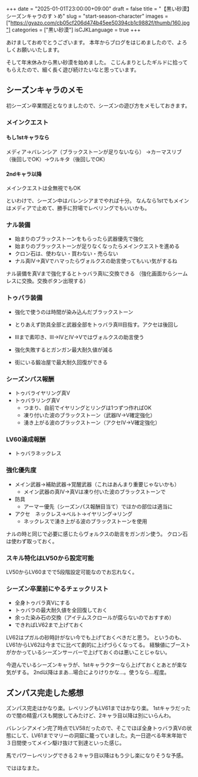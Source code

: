 +++
date = "2025-01-01T23:00:00+09:00"
draft = false
title = "【黒い砂漠】シーズンキャラのすゝめ"
slug = "start-season-character"
images = ["https://gyazo.com/cb05cf206d474b45ee50394cb1c9882f/thumb/160.jpg"]
categories = ["黒い砂漠"]
isCJKLanguage = true
+++

あけましておめでとうございます。
本年からブログをはじめましたので、よろしくお願いいたします。

そして年末休みから黒い砂漠を始めました。
こじんまりとしたギルドに拾ってもらえたので、細く長く遊び続けたいなと思っています。


## シーズンキャラのメモ

初シーズン卒業間近となりましたので、シーズンの遊び方をメモしておきます。


### メインクエスト
#### もし1stキャラなら
メディア→バレンシア（ブラックストーンが足りないなら）
→カーマスリブ（後回しでOK）→ウルキタ（後回しでOK）

#### 2ndキャラ以降
メインクエストは全無視でもOK

といわけで、シーズン中はバレンシアまでやれば十分。
なんなら1stでもメインはメディアで止めて、勝手に狩場でレベリングでもいいかも。



### ナル装備

- 始まりのブラックストーンをもらったら武器優先で強化
- 始まりのブラックストーンが足りなくなったらメインクエストを進める
- クロン石は、使わない・買わない・売らない
- ナル真IV→真Vでハマったらヴォルクスの助言使ってもいい気がするね

ナル装備を真Vまで強化するとトゥバラ真Iに交換できる
（強化画面からシームレスに交換。交換ボタン出現する）


### トゥバラ装備
- 強化で使うのは時間が染み込んだブラックストーン
- とりあえず防具全部と武器全部をトゥバラ真III目指す。アクセは後回し
- IIIまで素叩き、III→IVとIV→Vではヴォルクスの助言使う

- 強化失敗するとガンガン最大耐久値が減る
- 街にいる鍛冶屋で最大耐久回復ができる


### シーズンパス報酬
- トゥバライヤリング真V
- トゥバラリング真V
    - つまり、自前でイヤリングとリングは1つずつ作ればOK
    - 凍り付いた波のブラックストーン（武器IV→V確定強化）
    - 湧き上がる波のブラックストーン（アクセIV→V確定強化）

### LV60達成報酬
- トゥバラネックレス

### 強化優先度
- メイン武器→補助武器→覚醒武器（これはあんまり重要じゃないかも）
    - メイン武器の真IV→真Vは凍り付いた波のブラックストーンで
- 防具
    - アーマー優先（シーズンパス報酬目当て）でほかの部位は適当に
- アクセ　ネックレス→ベルト→イヤリング→リング
    - ネックレスで湧き上がる波のブラックストーンを使用

ナルの時と同じで必要に感じたらヴォルクスの助言をガンガン使う。
クロン石は使わず取っておく。


### スキル特化はLV50から設定可能
LV50からLV60までで5段階設定可能なのでお忘れなく。


### シーズン卒業前にやるチェックリスト
- 全身トゥバラ真Vにする
- トゥバラの最大耐久値を全回復しておく
- 余った染み石の交換（アイテムスクロールが腐らないのでおすすめ）
- できればLV62まで上げておく

LV62はプガルの砂時計がない今でも上げておくべきだと思う。
というのも、LV61からLV62は今までに比べて劇的に上げづらくなってる。
経験値にブーストがかかっているシーズンサーバーで上げておくのは悪いことじゃない。

今遊んでいるシーズンキャラが、1stキャラクターなら上げておくとあとが楽な気がする。
2nd以降はまあ…場合によりけりかな…。使うなら…程度。


## ズンパス完走した感想
ズンパス完走はかなり楽。レベリングもLV61まではかなり楽。 
1stキャラだったので闇の精霊パスも開放してみたけど、2キャラ目以降は別にいらんわ。

バレンシアメイン完了時点でLV58だったので、そこでほぼ全身トゥバラ真Vの状態にして、LV61までマリーの洞窟に籠っていました。丸一日遊べる年末年始で３日間使ってメイン駆け抜けて到達といった感じ。

馬でパワーレベリングできる２キャラ目以降はもう少し楽になりそうな予感。

ではほなまた。